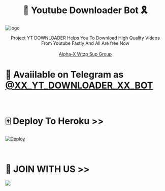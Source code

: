 <h1 align="center"><b>🎈 Youtube Downloader Bot 🎗</b></h1>

![logo](https://telegra.ph/file/fe4379cb5ebf812e3379e.jpg)
<br>
<p align="center">
    Project YT DOWNLOADER Helps You To Download High Quality Videos From Youtube Fastly And All Are free Now
    <br><br>
        <a href="https://chat.whatsapp.com/Eop2wXquhYnCUpVSbGNNWx">Alpha-X Wtzp Sup Group</a>
    <br>
</p>

# 🔐 Avaiilable on Telegram as [@XX_YT_DOWNLOADER_XX_BOT](https://t.me/XX_YT_DOWNLOADER_XX_BOT)

<br>

# 🀄 Deploy To Heroku >>

[![Deploy](https://www.herokucdn.com/deploy/button.svg)](https://heroku.com/deploy?template=https://github.com/SL-Alpha-X-Team/Youtube-Downloader-For-TG)

<br>

# 🧿 JOIN WITH US >>

<a href="https://t.me/telegrm_music9"><img src="https://img.shields.io/badge/Join-Telegram%20Channel-red.svg?logo=Telegram"></a>
